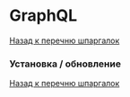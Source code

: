 # GraphQL

[Назад к перечню шпаргалок][back]

### Установка / обновление

[Назад к перечню шпаргалок][back]

[back]: <../.> "Назад к перечню шпаргалок"
